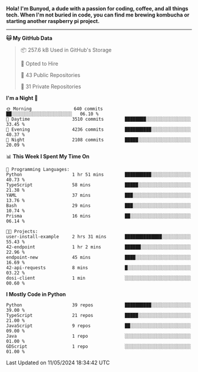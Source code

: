 <p>
<b>Hola! I'm Bunyod, a dude with a passion for coding, coffee, and all things tech. When I'm not buried in code, you can find me brewing kombucha or starting another raspberry pi project.</b>
</p>

---

<!--START_SECTION:waka-->
**🐱 My GitHub Data** 

> 📦 257.6 kB Used in GitHub's Storage 
 > 
> 💼 Opted to Hire
 > 
> 📜 43 Public Repositories 
 > 
> 🔑 31 Private Repositories 
 > 
**I'm a Night 🦉** 

```text
🌞 Morning                640 commits         ██░░░░░░░░░░░░░░░░░░░░░░░   06.10 % 
🌆 Daytime                3510 commits        ████████░░░░░░░░░░░░░░░░░   33.45 % 
🌃 Evening                4236 commits        ██████████░░░░░░░░░░░░░░░   40.37 % 
🌙 Night                  2108 commits        █████░░░░░░░░░░░░░░░░░░░░   20.09 % 
```


📊 **This Week I Spent My Time On** 

```text
💬 Programming Languages: 
Python                   1 hr 51 mins        ██████████░░░░░░░░░░░░░░░   40.73 % 
TypeScript               58 mins             █████░░░░░░░░░░░░░░░░░░░░   21.38 % 
YAML                     37 mins             ███░░░░░░░░░░░░░░░░░░░░░░   13.76 % 
Bash                     29 mins             ███░░░░░░░░░░░░░░░░░░░░░░   10.74 % 
Prisma                   16 mins             ██░░░░░░░░░░░░░░░░░░░░░░░   06.14 % 

🐱‍💻 Projects: 
user-install-example     2 hrs 31 mins       ██████████████░░░░░░░░░░░   55.43 % 
42-endpoint              1 hr 2 mins         ██████░░░░░░░░░░░░░░░░░░░   22.96 % 
endpoint-new             45 mins             ████░░░░░░░░░░░░░░░░░░░░░   16.69 % 
42-api-requests          8 mins              █░░░░░░░░░░░░░░░░░░░░░░░░   03.22 % 
dosi-client              1 min               ░░░░░░░░░░░░░░░░░░░░░░░░░   00.60 % 
```

**I Mostly Code in Python** 

```text
Python                   39 repos            ██████████░░░░░░░░░░░░░░░   39.00 % 
TypeScript               21 repos            █████░░░░░░░░░░░░░░░░░░░░   21.00 % 
JavaScript               9 repos             ██░░░░░░░░░░░░░░░░░░░░░░░   09.00 % 
Java                     1 repo              ░░░░░░░░░░░░░░░░░░░░░░░░░   01.00 % 
GDScript                 1 repo              ░░░░░░░░░░░░░░░░░░░░░░░░░   01.00 % 
```




 Last Updated on 11/05/2024 18:34:42 UTC
<!--END_SECTION:waka-->
